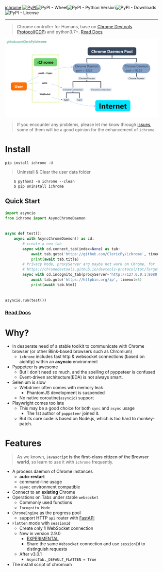 [ichrome](https://github.com/ClericPy/ichrome) [![PyPI](https://img.shields.io/pypi/v/ichrome?style=plastic)](https://pypi.org/project/ichrome/)![PyPI - Wheel](https://img.shields.io/pypi/wheel/ichrome?style=plastic)![PyPI - Python Version](https://img.shields.io/pypi/pyversions/ichrome?style=plastic)![PyPI - Downloads](https://img.shields.io/pypi/dm/ichrome?style=plastic)![PyPI - License](https://img.shields.io/pypi/l/ichrome?style=plastic)

----------

> Chrome controller for Humans, base on [Chrome Devtools Protocol(CDP)](https://chromedevtools.github.io/devtools-protocol/) and python3.7+. [Read Docs](https://clericpy.github.io/ichrome/)

![image](https://github.com/ClericPy/ichrome/raw/master/structure.png)

> If you encounter any problems, please let me know through [issues](https://github.com/ClericPy/ichrome/issues), some of them will be a good opinion for the enhancement of `ichrome`.


# Install

    pip install ichrome -U

> Uninstall & Clear the user data folder

        $ python3 -m ichrome --clean
        $ pip uninstall ichrome

## Quick Start

```python
import asyncio
from ichrome import AsyncChromeDaemon


async def test():
    async with AsyncChromeDaemon() as cd:
        # create a new tab
        async with cd.connect_tab(index=None) as tab:
            await tab.goto('https://github.com/ClericPy/ichrome', timeout=5)
            print(await tab.title)
        # Privacy Mode, proxyServer arg maybe not work on Chrome, for `Target.createBrowserContext` is the EXPERIMENTAL feature(but chromium is ok).
        # https://chromedevtools.github.io/devtools-protocol/tot/Target/#method-createBrowserContext
        async with cd.incognito_tab(proxyServer='http://127.0.0.1:8080') as tab:
            await tab.goto('https://httpbin.org/ip', timeout=5)
            print(await tab.html)


asyncio.run(test())
```

### [Read Docs](https://clericpy.github.io/ichrome/)

# Why?

- In desperate need of a stable toolkit to communicate with Chrome browser (or other Blink-based browsers such as Chromium)
  - `ichrome` includes fast http & websocket connections (based on aiohttp) within an **asyncio** environment
- Pyppeteer is awesome
  - But I don't need so much, and the spelling of pyppeteer is confused
  - Event-driven architecture(EDA) is not always smart.
- Selenium is slow
  - Webdriver often comes with memory leak
    - PhantomJS development is suspended
  - No native coroutine(`asyncio`) support
- Playwright comes too late
  - This may be a good choice for both `sync` and `async` usage
    - The 1st author of `puppeteer` joined it.
  - But its core code is based on Node.js, which is too hard to monkey-patch.

# Features

> As we known, **`Javascript` is the first-class citizen of the Browser world**, so learn to use it with `ichrome` frequently.

- A process daemon of Chrome instances
  - **auto-restart**
  - command-line usage
  - `async` environment compatible
- Connect to an **existing** Chrome
- Operations on Tabs under stable `websocket`
  - Commonly used functions
  - `Incognito Mode`
- `ChromeEngine` as the progress pool
  - support HTTP `api` router with [FastAPI](https://github.com/tiangolo/fastapi)
- `Flatten` mode with `sessionId`
  - Create only **1** WebSocket connection
  - New in version 2.9.0
    - [EXPERIMENTAL](https://chromedevtools.github.io/devtools-protocol/tot/Target/#method-attachToTarget)
    - Share the same `Websocket` connection and use `sessionId` to distinguish requests
  - After v3.0.1
    - `AsyncTab._DEFAULT_FLATTEN = True`
- The install script of chromium

